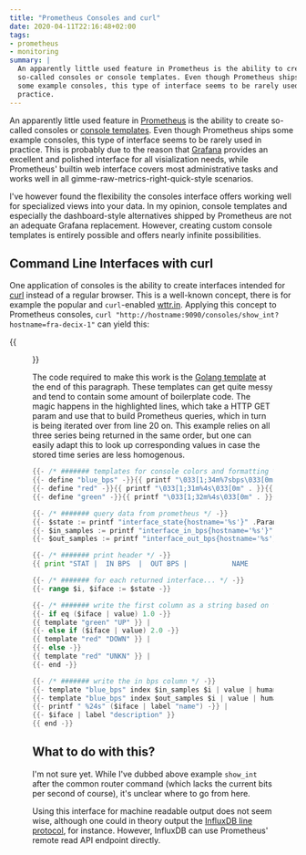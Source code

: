```yaml
---
title: "Prometheus Consoles and curl"
date: 2020-04-11T22:16:48+02:00
tags:
- prometheus
- monitoring
summary: |
  An apparently little used feature in Prometheus is the ability to create
  so-called consoles or console templates. Even though Prometheus ships
  some example consoles, this type of interface seems to be rarely used in
  practice.
---
```


An apparently little used feature in [Prometheus][0] is the ability to create
so-called consoles or [console templates][1]. Even though Prometheus ships
some example consoles, this type of interface seems to be rarely used in
practice. This is probably due to the reason that [Grafana][2] provides an
excellent and polished interface for all visialization needs, while Prometheus'
builtin web interface covers most administrative tasks and works well in all
gimme-raw-metrics-right-quick-style scenarios.

I've however found the flexibility the consoles interface offers working well
for specialized views into your data. In my opinion, console templates and
especially the dashboard-style alternatives shipped by Prometheus are not an
adequate Grafana replacement. However, creating custom console templates is
entirely possible and offers nearly infinite possibilities.

## Command Line Interfaces with curl

One application of consoles is the ability to create interfaces intended for
[curl][3] instead of a regular browser. This is a well-known concept, there is
for example the popular and `curl`-enabled [wttr.in][4]. Applying this concept
to Prometheus consoles, `curl
"http://hostname:9090/consoles/show_int?hostname=fra-decix-1"` can yield this:

{{<figure src="/images/prometheus-consoles/curl.png" link="/prometheus-consoles/curl.png" alt="Console Template curl">}}

The code required to make this work is the [Golang template][5] at the end of
this paragraph. These templates can get quite messy and tend to contain some
amount of boilerplate code. The magic happens in the highlighted lines, which
take a HTTP GET param and use that to build Prometheus queries, which in turn
is being iterated over from line 20 on. This example relies on all three series
being returned in the same order, but one can easily adapt this to look up
corresponding values in case the stored time series are less homogenous.

```go {hl_lines=[7,8,9]}
{{- /* ####### templates for console colors and formatting */ -}}
{{- define "blue_bps" -}}{{ printf "\033[1;34m%7sbps\033[0m" . }}{{- end -}}
{{- define "red" -}}{{ printf "\033[1;31m%4s\033[0m" . }}{{- end -}}
{{- define "green" -}}{{ printf "\033[1;32m%4s\033[0m" . }}{{- end -}}

{{- /* ####### query data from prometheus */ -}}
{{- $state := printf "interface_state{hostname='%s'}" .Params.hostname | query -}}
{{- $in_samples := printf "interface_in_bps{hostname='%s'}" .Params.hostname | query -}}
{{- $out_samples := printf "interface_out_bps{hostname='%s'}" .Params.hostname | query -}}

{{- /* ####### print header */ -}}
{{ print "STAT |  IN BPS  |  OUT BPS |           NAME          | DESC\n" }}

{{- /* ####### for each returned interface... */ -}}
{{- range $i, $iface := $state -}}

{{- /* ####### write the first column as a string based on the value, in color */ -}}
{{- if eq ($iface | value) 1.0 -}}
{{ template "green" "UP" }} |
{{- else if ($iface | value) 2.0 -}}
{{ template "red" "DOWN" }} |
{{- else -}}
{{ template "red" "UNKN" }} |
{{- end -}}

{{- /* ####### write the in bps column */ -}}
{{- template "blue_bps" index $in_samples $i | value | humanize -}} |
{{- template "blue_bps" index $out_samples $i | value | humanize -}} |
{{- printf " %24s" ($iface | label "name") -}} |
{{- $iface | label "description" }}
{{ end -}}
```

## What to do with this?
I'm not sure yet. While I've dubbed above example `show_int` after the common
router command (which lacks the current bits per second of course), it's
unclear where to go from here.

Using this interface for machine readable output does not seem wise, although
one could in theory output the [InfluxDB line protocol][7], for instance.
However, InfluxDB can use Prometheus' remote read API endpoint directly.

[0]: https://prometheus.io
[1]: https://prometheus.io/docs/visualization/consoles/
[2]: https://grafana.com/
[3]: https://curl.haxx.se/
[4]: https://wttr.in/
[5]: https://golang.org/pkg/text/template/
[6]: https://icanhazip.com/
[7]: https://v2.docs.influxdata.com/v2.0/reference/syntax/line-protocol/
